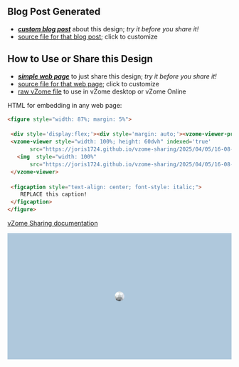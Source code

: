 
## Blog Post Generated

 - [***custom blog post***](<https://joris1724.github.io/vzome-sharing/2025/04/05/Space-Filling-by-Truncated-Rhombicuboctahedra-16-08-39.html>) about this design; *try it before you share it!*
 - [source file for that blog post](<https://github.com/joris1724/vzome-sharing/edit/main/_posts/2025-04-05-Space-Filling-by-Truncated-Rhombicuboctahedra-16-08-39.md>); click to customize
 


## How to Use or Share this Design

 - [***simple web page***](<https://joris1724.github.io/vzome-sharing/2025/04/05/16-08-39-Space-Filling-by-Truncated-Rhombicuboctahedra/>) to just share this design; *try it before you share it!*
 - [source file for that web page](<https://github.com/joris1724/vzome-sharing/edit/main/2025/04/05/16-08-39-Space-Filling-by-Truncated-Rhombicuboctahedra/index.md>); click to customize
 - [raw vZome file](<https://raw.githubusercontent.com/joris1724/vzome-sharing/main/2025/04/05/16-08-39-Space-Filling-by-Truncated-Rhombicuboctahedra/Space-Filling-by-Truncated-Rhombicuboctahedra.vZome>) to use in vZome desktop or vZome Online
 
 HTML for embedding in any web page:
 ```html
<figure style="width: 87%; margin: 5%">
  
  <div style='display:flex;'><div style='margin: auto;'><vzome-viewer-previous label='prev step'></vzome-viewer-previous><vzome-viewer-next label='next step'></vzome-viewer-next></div></div>
  <vzome-viewer style="width: 100%; height: 60dvh" indexed='true'
        src="https://joris1724.github.io/vzome-sharing/2025/04/05/16-08-39-Space-Filling-by-Truncated-Rhombicuboctahedra/Space-Filling-by-Truncated-Rhombicuboctahedra.vZome" >
    <img  style="width: 100%"
        src="https://joris1724.github.io/vzome-sharing/2025/04/05/16-08-39-Space-Filling-by-Truncated-Rhombicuboctahedra/Space-Filling-by-Truncated-Rhombicuboctahedra.png" >
  </vzome-viewer>

  <figcaption style="text-align: center; font-style: italic;">
     REPLACE this caption!
  </figcaption>
</figure>

 ```

[vZome Sharing documentation](https://vzome.github.io/vzome/sharing.html#how-it-works)

![Image](<Space-Filling-by-Truncated-Rhombicuboctahedra.png>)

